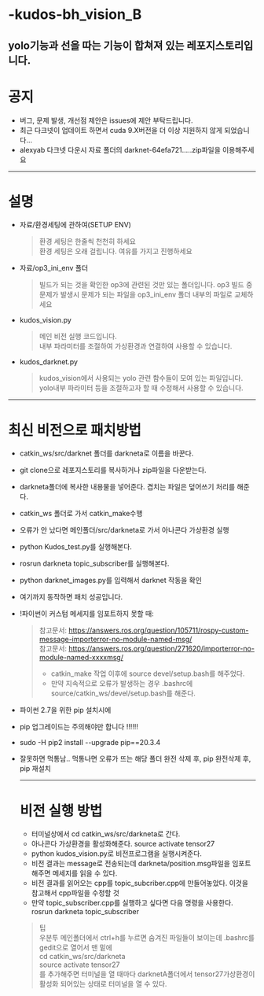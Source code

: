 # -kudos-bh_vision_B
yolo기능과 선을 따는 기능이 합쳐져 있는 레포지스토리입니다.
---

# 공지
 - 버그, 문제 발생, 개선점 제안은 issues에 제안 부탁드립니다.
 - 최근 다크넷이 업데이트 하면서 cuda 9.X버전을 더 이상 지원하지 않게 되었습니다...   
 - alexyab 다크넷 다운시 자료 폴더의 darknet-64efa721.....zip파일을 이용해주세요

---

# 설명
- 자료/환경세팅에 관하여(SETUP ENV)
  >환경 세팅은 한줄씩 천천히 하세요  
  >환경 세팅은 오래 걸립니다. 여유를 가지고 진행하세요  

- 자료/op3_ini_env 폴더
  >빌드가 되는 것을 확인한 op3에 관련된 것만 있는 폴더입니다.
  >op3 빌드 중 문제가 발생시 문제가 되는 파일을 op3_ini_env 폴더 내부의 파일로 교체하세요

- kudos_vision.py
  >메인 비전 실행 코드입니다.  
  >내부 파라미터를 조절하여 가상환경과 연결하여 사용할 수 있습니다.  

- kudos_darknet.py
  >kudos_vision에서 사용되는 yolo 관련 함수들이 모여 있는 파일입니다.  
  >yolo내부 파라미터 등을 조절하고자 할 때 수정해서 사용할 수 있습니다.

---

# 최신 비전으로 패치방법
- catkin_ws/src/darknet 폴더를 darkneta로 이름을 바꾼다.
- git clone으로 레포지스토리를 복사하거나 zip파일을 다운받는다.
- darkneta폴더에 복사한 내용물을 넣어준다. 겹치는 파일은 덮어쓰기 처리를 해준다.
- catkin_ws 폴더로 가서 catkin_make수행
- 오류가 안 났다면 메인폴더/src/darkneta로 가서 아나콘다 가상환경 실행
- python Kudos_test.py를 실행해본다.
- rosrun darkneta topic_subscriber를 실행해본다.
- python darknet_images.py를 입력해서 darknet 작동을 확인
- 여기까지 동작하면 패치 성공입니다.
- !파이썬이 커스텀 메세지를 임포트하지 못할 때:   
    >참고문서: https://answers.ros.org/question/105711/rospy-custom-message-importerror-no-module-named-msg/  
    >참고문서: https://answers.ros.org/question/271620/importerror-no-module-named-xxxxmsg/
    >- catkin_make 작업 이후에 source devel/setup.bash를 해주었다.  
    >- 만약 지속적으로 오류가 발생하는 경우 .bashrc에 source/catkin_ws/devel/setup.bash를 해준다.  
  
- 파이썬 2.7을 위한 pip 설치시에  
- pip 업그레이드는 주의해야만 합니다 !!!!!!  
- sudo -H pip2 install --upgrade pip==20.3.4  
- 잘못하면 먹통남.. 먹통나면 오류가 뜨는 해당 폴더 완전 삭제 후, pip 완전삭제 후, pip 재설치  
    
    
   ---
   
   # 비전 실행 방법
    - 터미널상에서 cd catkin_ws/src/darkneta로 간다.
    - 아나콘다 가상환경을 활성화해준다. source activate tensor27
    - python kudos_vision.py로 비전프로그램을 실행시켜준다.
    - 비전 결과는 message로 전송되는데 darkneta/position.msg파일을 임포트해주면 메세지를 읽을 수 있다.
    - 비전 결과를 읽어오는 cpp를 topic_subcriber.cpp에 만들어놓았다. 이것을 참고해서 cpp파일을 수정할 것
    - 만약 topic_subscriber.cpp를 실행하고 싶다면 다음 명령을 사용한다. rosrun darkneta topic_subscriber
    >팁  
    >우분투 메인폴더에서 ctrl+h를 누르면 숨겨진 파일들이 보이는데 .bashrc를 gedit으로 열어서 맨 밑에  
    >cd catkin_ws/src/darkneta  
    >source activate tensor27  
    >를 추가해주면 터미널을 열 때마다 darknetA폴더에서 tensor27가상환경이 활성화 되어있는 상태로 터미널을 열 수 있다.

